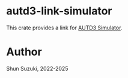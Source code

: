 # autd3-link-simulator

This crate provides a link for [AUTD3 Simulator](https://github.com/shinolab/autd3-server).

# Author

Shun Suzuki, 2022-2025
